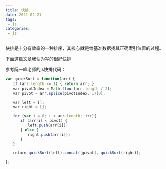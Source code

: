 ```yaml
---
title: 快排
date: 2021-02-21
tags:
 - js
categories:
 - js
---
```


快排是十分有效率的一种排序，其核心就是给基准数据找其正确索引位置的过程。

下面这篇文章我认为写的很好[快排](https://blog.csdn.net/nrsc272420199/article/details/82587933)

参考阮一峰老师的js快排代码：

```js
var quickSort = function(arr) {
　　if (arr.length <= 1) { return arr; }
　　var pivotIndex = Math.floor(arr.length / 2);
　　var pivot = arr.splice(pivotIndex, 1)[0];

　　var left = [];
　　var right = [];

　　for (var i = 0; i < arr.length; i++){
　　　　if (arr[i] < pivot) {
　　　　　　left.push(arr[i]);
　　　　} else {
　　　　　　right.push(arr[i]);
　　　　}
　　}

　　return quickSort(left).concat([pivot], quickSort(right));

};
```

